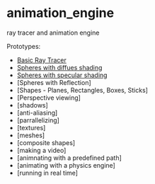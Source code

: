 # animation_engine
ray tracer and animation engine

Prototypes:
* [Basic Ray Tracer](1-Basic_Ray_Tracer/README.md)
* [Spheres with diffues shading](2-Diffuse_Lighting/README.md)
* [Spheres with specular shading](3-Specular_Lighting/README.md)
* [Spheres with Reflection]
* [Shapes - Planes, Rectangles, Boxes, Sticks]
* [Perspective viewing]
* [shadows]
* [anti-aliasing]
* [parrallelizing]
* [textures]
* [meshes]
* [composite shapes]
* [making a video]
* [animnating with a predefined path]
* [animating with a physics engine]
* [running in real time]
